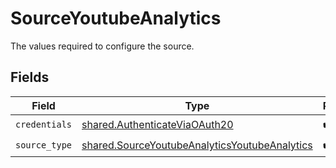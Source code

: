 # SourceYoutubeAnalytics

The values required to configure the source.


## Fields

| Field                                                                                                          | Type                                                                                                           | Required                                                                                                       | Description                                                                                                    |
| -------------------------------------------------------------------------------------------------------------- | -------------------------------------------------------------------------------------------------------------- | -------------------------------------------------------------------------------------------------------------- | -------------------------------------------------------------------------------------------------------------- |
| `credentials`                                                                                                  | [shared.AuthenticateViaOAuth20](../../models/shared/authenticateviaoauth20.md)                                 | :heavy_check_mark:                                                                                             | N/A                                                                                                            |
| `source_type`                                                                                                  | [shared.SourceYoutubeAnalyticsYoutubeAnalytics](../../models/shared/sourceyoutubeanalyticsyoutubeanalytics.md) | :heavy_check_mark:                                                                                             | N/A                                                                                                            |